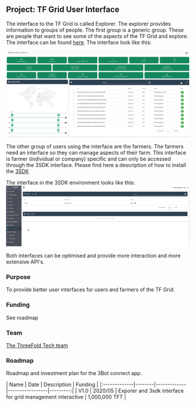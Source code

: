 ## Project: TF Grid User Interface

The interface to the TF Grid is called Explorer. The explorer provides information to groups of people. The first group is a generic group.  These are people that want to see some of the aspects of the TF Grid and explore.  The interface can be found [here](https://explorer.grid.tf/).  The interface look like this:

![](./img/explorer.png)

The other group of users using the interface are the farmers. The farmers need an interface so they can manage aspects of their farm.  This interface is farmer (individual or company) specific and can only be accessed through the 3SDK interface.  Please find here a description of how to install the [3SDK](https://github.com/threefoldtech/jumpscaleX_core/blob/development/docs/3sdk/3sdk_install.md)

The interface in the 3SDK environment looks like this:
![](./img/3sdk_farm_management.png)

Both interfaces can be optimised and provide more interaction and more extensive API's.

### Purpose
To provide better user interfaces for users and farmers of the TF Grid.


### Funding
See roadmap

### Team

[The ThreeFold Tech team](https://www.threefold.tech)

### Roadmap

Roadmap and investment plan for the 3Bot connect app.

| Name         | Date   | Description | Funding |
|:-------------|--------|-------------|-----------------|---------:|
| V1.0 |  2020/05 | Exporer and 3sdk interface for grid management interactive | 1,000,000 TFT |